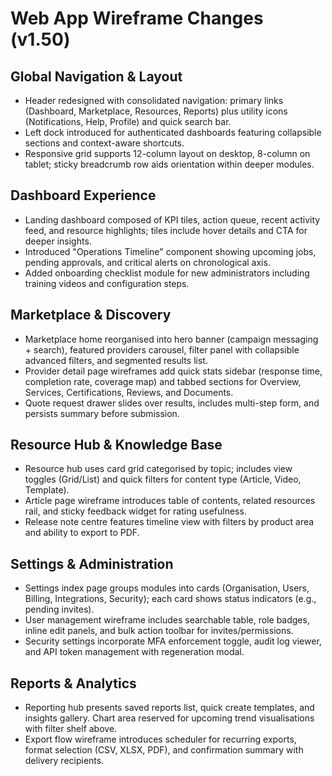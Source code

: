 # Web App Wireframe Changes (v1.50)

## Global Navigation & Layout
- Header redesigned with consolidated navigation: primary links (Dashboard, Marketplace, Resources, Reports) plus utility icons (Notifications, Help, Profile) and quick search bar.
- Left dock introduced for authenticated dashboards featuring collapsible sections and context-aware shortcuts.
- Responsive grid supports 12-column layout on desktop, 8-column on tablet; sticky breadcrumb row aids orientation within deeper modules.

## Dashboard Experience
- Landing dashboard composed of KPI tiles, action queue, recent activity feed, and resource highlights; tiles include hover details and CTA for deeper insights.
- Introduced "Operations Timeline" component showing upcoming jobs, pending approvals, and critical alerts on chronological axis.
- Added onboarding checklist module for new administrators including training videos and configuration steps.

## Marketplace & Discovery
- Marketplace home reorganised into hero banner (campaign messaging + search), featured providers carousel, filter panel with collapsible advanced filters, and segmented results list.
- Provider detail page wireframes add quick stats sidebar (response time, completion rate, coverage map) and tabbed sections for Overview, Services, Certifications, Reviews, and Documents.
- Quote request drawer slides over results, includes multi-step form, and persists summary before submission.

## Resource Hub & Knowledge Base
- Resource hub uses card grid categorised by topic; includes view toggles (Grid/List) and quick filters for content type (Article, Video, Template).
- Article page wireframe introduces table of contents, related resources rail, and sticky feedback widget for rating usefulness.
- Release note centre features timeline view with filters by product area and ability to export to PDF.

## Settings & Administration
- Settings index page groups modules into cards (Organisation, Users, Billing, Integrations, Security); each card shows status indicators (e.g., pending invites).
- User management wireframe includes searchable table, role badges, inline edit panels, and bulk action toolbar for invites/permissions.
- Security settings incorporate MFA enforcement toggle, audit log viewer, and API token management with regeneration modal.

## Reports & Analytics
- Reporting hub presents saved reports list, quick create templates, and insights gallery. Chart area reserved for upcoming trend visualisations with filter shelf above.
- Export flow wireframe introduces scheduler for recurring exports, format selection (CSV, XLSX, PDF), and confirmation summary with delivery recipients.
